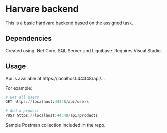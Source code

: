 # Harvare backend

This is a basic hardvare backend based on the assigned task.

## Dependencies

Created using .Net Core, SQL Server and Liquibase. Requires Visual Studio.

## Usage

Api is available at https://localhost:44348/api/...

For example:

```python
# Get all users
GET https://localhost:44348/api/users

# Add a product
POST https://localhost:44348/api/products
```
Sample Postman collection included in the repo.
